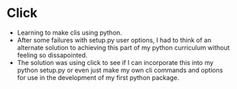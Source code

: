 # Click

- Learning to make clis using python.
- After some failures with setup.py user options, I had to think of an alternate solution to achieving this part of my python curriculum without feeling so dissapointed.
- The solution was using click to see if I can incorporate this into my python setup.py or even just make my own cli commands and options for use in the development of my first python package.
